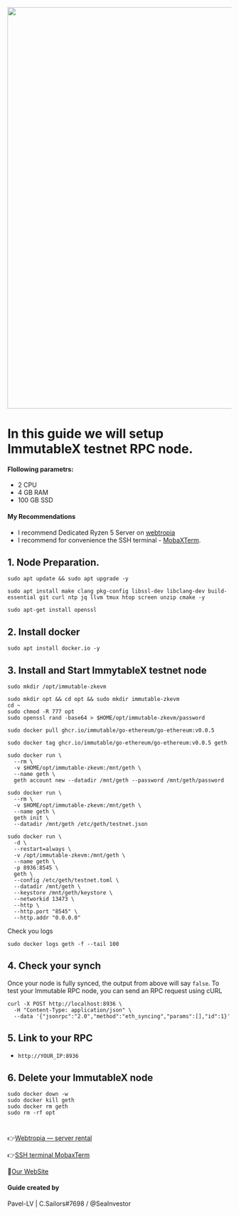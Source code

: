<p align="center">
 <img src="https://i.postimg.cc/SKpCDTMS/Immutable-1.png"width="900"/></a>
</p>

# In this guide we will setup ImmutableX testnet RPC node.

#### Flollowing parametrs:
- 2 CPU 
- 4 GB RAM
- 100 GB SSD

#### My Recommendations
- I recommend Dedicated Ryzen 5 Server on [webtropia](https://bit.ly/45KaUj4)
- I recommend for convenience the SSH terminal - [MobaXTerm](https://mobaxterm.mobatek.net/download.html).

## 1. Node Preparation.
```
sudo apt update && sudo apt upgrade -y
```
```
sudo apt install make clang pkg-config libssl-dev libclang-dev build-essential git curl ntp jq llvm tmux htop screen unzip cmake -y
```
```
sudo apt-get install openssl
```

## 2. Install docker 
```
sudo apt install docker.io -y
```

## 3. Install and Start ImmytableX testnet node

```
sudo mkdir /opt/immutable-zkevm
```
```
sudo mkdir opt && cd opt && sudo mkdir immutable-zkevm
cd ~
sudo chmod -R 777 opt
sudo openssl rand -base64 > $HOME/opt/immutable-zkevm/password
```
```
sudo docker pull ghcr.io/immutable/go-ethereum/go-ethereum:v0.0.5
```
```
sudo docker tag ghcr.io/immutable/go-ethereum/go-ethereum:v0.0.5 geth
```
```
sudo docker run \
  --rm \
  -v $HOME/opt/immutable-zkevm:/mnt/geth \
  --name geth \
  geth account new --datadir /mnt/geth --password /mnt/geth/password
```
```
sudo docker run \
  --rm \
  -v $HOME/opt/immutable-zkevm:/mnt/geth \
  --name geth \
  geth init \
  --datadir /mnt/geth /etc/geth/testnet.json 
```
```
sudo docker run \
  -d \
  --restart=always \
  -v /opt/immutable-zkevm:/mnt/geth \
  --name geth \
  -p 8936:8545 \
  geth \
  --config /etc/geth/testnet.toml \
  --datadir /mnt/geth \
  --keystore /mnt/geth/keystore \
  --networkid 13473 \
  --http \
  --http.port "8545" \
  --http.addr "0.0.0.0"
```
Check you logs
```
sudo docker logs geth -f --tail 100
```
## 4. Check your synch
Once your node is fully synced, the output from above will say `false`. To test your Immutable RPC node, you can send an RPC request using cURL
```
curl -X POST http://localhost:8936 \
  -H "Content-Type: application/json" \
  --data '{"jsonrpc":"2.0","method":"eth_syncing","params":[],"id":1}'
```

## 5. Link to your RPC
- `http://YOUR_IP:8936`

## 6. Delete your ImmutableX node
```
sudo docker down -w
sudo docker kill geth
sudo docker rm geth
sudo rm -rf opt
```
#

👉[Webtropia — server rental](https://bit.ly/45KaUj4)

👉[SSH terminal MobaxTerm](https://mobaxterm.mobatek.net/download.html)

🔰[Our WebSite](cryptosailors.tech)

#### Guide created by 
Pavel-LV | C.Sailors#7698 / @SeaInvestor
